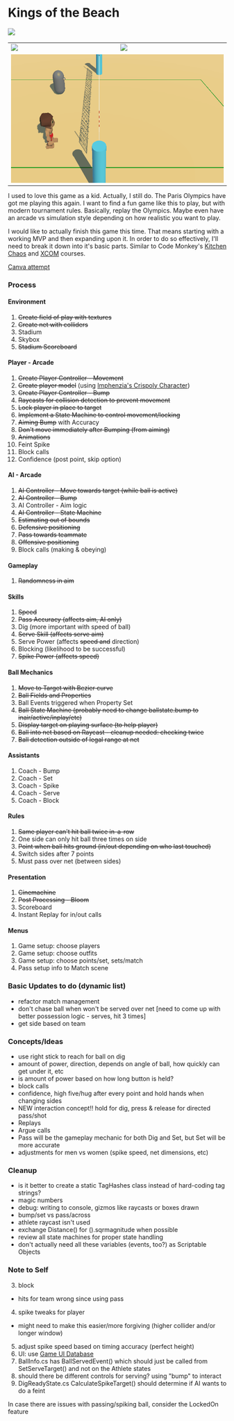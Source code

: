 # Kings of the Beach
 
<img src="https://thumbnails.libretro.com/Nintendo%20-%20Nintendo%20Entertainment%20System/Named_Boxarts/Kings%20of%20the%20Beach%20-%20Professional%20Beach%20Volleyball%20%28USA%29.png" />

<table>
	<tr>
		<td><img src="https://thumbnails.libretro.com/Nintendo%20-%20Nintendo%20Entertainment%20System/Named_Titles/Kings%20of%20the%20Beach%20-%20Professional%20Beach%20Volleyball%20%28USA%29.png" /></td>
		<td><img src="https://thumbnails.libretro.com/Nintendo%20-%20Nintendo%20Entertainment%20System/Named_Snaps/Kings%20of%20the%20Beach%20-%20Professional%20Beach%20Volleyball%20%28USA%29.png" /></td>
	</tr>
	<tr>
		<td colspan="2"><img src="https://github.com/aaronmsimon/unity-kings-of-the-beach/blob/main/Resources/Spike.gif" /></td>
	</tr>
</table>

I used to love this game as a kid. Actually, I still do. The Paris Olympics have got me playing this again. I want to find a fun game like this to play, but with modern tournament rules. Basically, replay the Olympics. Maybe even have an arcade vs simulation style depending on how realistic you want to play.

I would like to actually finish this game this time. That means starting with a working MVP and then expanding upon it. In order to do so effectively, I'll need to break it down into it's basic parts. Similar to Code Monkey's [Kitchen Chaos](https://youtu.be/AmGSEH7QcDg) and [XCOM](https://www.gamedev.tv/dashboard/courses/26) courses.

[Canva attempt](https://www.canva.com/design/DAGSRB4ZBE0/guNKf3ODCAnbA20KxX11iw/edit)

### Process

#### Environment
1. ~~Create field of play with textures~~
2. ~~Create net with colliders~~
3. Stadium
4. Skybox
5. ~~Stadium Scoreboard~~

#### Player - Arcade
1. ~~Create Player Controller - Movement~~
2. ~~Create player model~~ (using [Imphenzia's Crispoly Character](https://imphenzia.com/crispoly-characters-mini))
3. ~~Create Player Controller - Bump~~
4. ~~Raycasts for collision detection to prevent movement~~
5. ~~Lock player in place to target~~
6. ~~Implement a State Machine to control movement/locking~~
7. ~~Aiming Bump~~ with Accuracy
8. ~~Don't move immediately after Bumping (from aiming)~~
9. ~~Animations~~
10. Feint Spike
11. Block calls
12. Confidence (post point, skip option)

#### AI - Arcade
1. ~~AI Controller - Move towards target (while ball is active)~~
2. ~~AI Controller - Bump~~
3. AI Controller - Aim logic
4. ~~AI Controller - State Machine~~
5. ~~Estimating out of bounds~~
6. ~~Defensive positioning~~
7. ~~Pass towards teammate~~
8. ~~Offensive positioning~~
9. Block calls (making & obeying)

#### Gameplay
1. ~~Randomness in aim~~

#### Skills
1. ~~Speed~~
2. ~~Pass Accuracy (affects aim, AI only)~~
3. Dig (more important with speed of ball)
4. ~~Serve Skill (affects serve aim)~~
5. Serve Power (affects ~~speed and~~ direction)
6. Blocking (likelihood to be successful)
7. ~~Spike Power (affects speed)~~

#### Ball Mechanics
1. ~~Move to Target with Bezier curve~~
2. ~~Ball Fields and Properties~~
3. Ball Events triggered when Property Set
4. ~~Ball State Machine (probably need to change ballstate.bump to inair/active/inplay/etc)~~
5. ~~Display target on playing surface (to help player)~~
6. ~~Ball into net based on Raycast - cleanup needed: checking twice~~
7. ~~Ball detection outside of legal range at net~~

#### Assistants
1. Coach - Bump
2. Coach - Set
3. Coach - Spike
4. Coach - Serve
5. Coach - Block

#### Rules
1. ~~Same player can't hit ball twice in-a-row~~
2. One side can only hit ball three times on side
3. ~~Point when ball hits ground (in/out depending on who last touched)~~
4. Switch sides after 7 points
5. Must pass over net (between sides)

#### Presentation
1. ~~Cinemachine~~
2. ~~Post Processing - Bloom~~
3. Scoreboard
4. Instant Replay for in/out calls

#### Menus
1. Game setup: choose players
2. Game setup: choose outfits
3. Game setup: choose points/set, sets/match
4. Pass setup info to Match scene

### Basic Updates to do (dynamic list)
- refactor match management
- don't chase ball when won't be served over net [need to come up with better possession logic - serves, hit 3 times]
- get side based on team

### Concepts/Ideas
- use right stick to reach for ball on dig
- amount of power, direction, depends on angle of ball, how quickly can get under it, etc
- is amount of power based on how long button is held?
- block calls
- confidence, high five/hug after every point and hold hands when changing sides
- NEW interaction concept!!  hold for dig, press & release for directed pass/shot
- Replays
- Argue calls
- Pass will be the gameplay mechanic for both Dig and Set, but Set will be more accurate
- adjustments for men vs women (spike speed, net dimensions, etc)

### Cleanup
- is it better to create a static TagHashes class instead of hard-coding tag strings?
- magic numbers
- debug: writing to console, gizmos like raycasts or boxes drawn
- bump/set vs pass/across
- athlete raycast isn't used
- exchange Distance() for ().sqrmagnitude when possible
- review all state machines for proper state handling
- don't actually need all these variables (events, too?) as Scriptable Objects

### Note to Self
3. block
* hits for team wrong since using pass
4. spike tweaks for player
* might need to make this easier/more forgiving (higher collider and/or longer window)
5. adjust spike speed based on timing accuracy (perfect height)
6. UI: use [Game UI Database](https://www.gameuidatabase.com/)
7. BallInfo.cs has BallServedEvent() which should just be called from SetServeTarget() and not on the Athlete states
8. should there be different controls for serving? using "bump" to interact
9. DigReadyState.cs CalculateSpikeTarget() should determine if AI wants to do a feint

In case there are issues with passing/spiking ball, consider the LockedOn feature